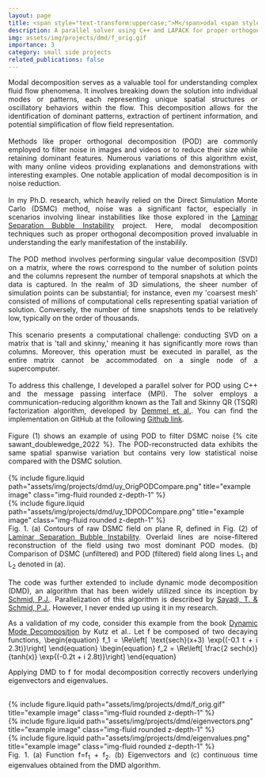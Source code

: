 ```yaml
---
layout: page
title: <span style="text-transform:uppercase;">M</span>odal <span style="text-transform:uppercase;">A</span>nalysis in <span style="text-transform:uppercase;">P</span>arallel
description: A parallel solver using C++ and LAPACK for proper orthogonal and dynamic mode decomposition using communication reducing tall and skinny QR (TSQR) factorization algorithm
img: assets/img/projects/dmd/f_orig.gif
importance: 3
category: small side projects
related_publications: false
---
```


<div align="justify">
Modal decomposition serves as a valuable tool for understanding complex fluid flow phenomena.
It involves breaking down the solution into individual modes or patterns, each representing unique spatial structures or oscillatory behaviors within the flow. 
This decomposition allows for the identification of dominant patterns, extraction of pertinent information, and potential simplification of flow field representation.
</div>

<div align="justify">
<br>
Methods like proper orthogonal decomposition (POD) are commonly employed to filter noise in images and videos or to reduce their size while retaining dominant features. Numerous variations of this algorithm exist, with many online videos providing explanations and demonstrations with interesting examples. One notable application of modal decomposition is in noise reduction.
</div>

<div align="justify">
<br>
In my Ph.D. research, which heavily relied on the Direct Simulation Monte Carlo (DSMC) method, noise was a significant factor, especially in scenarios involving linear instabilities like those explored in the <a href="https://saurabh-s-sawant.github.io/projects/3_project/">Laminar Separation Bubble Instability</a> project. 
Here, modal decomposition techniques such as proper orthogonal decomposition proved invaluable in understanding the early manifestation of the instabilily.
</div>

<div align="justify">
<br>
The POD method involves performing singular value decomposition (SVD) on a matrix, where the rows correspond to the number of solution points and the columns represent the number of temporal snapshots at which the data is captured.
In the realm of 3D simulations, the sheer number of simulation points can be substantial; for instance, even my 'coarsest mesh' consisted of millions of computational cells representing spatial variation of solution. Conversely, the number of time snapshots tends to be relatively low, typically on the order of thousands.
</div>

<div align="justify">
<br>
This scenario presents a computational challenge: conducting SVD on a matrix that is 'tall and skinny,' meaning it has significantly more rows than columns. Moreover, this operation must be executed in parallel, as the entire matrix cannot be accommodated on a single node of a supercomputer.
</div>

<div align="justify">
<br>
To address this challenge, I developed a parallel solver for POD using C++ and the message passing interface (MPI). The solver employs a communication-reducing algorithm known as the Tall and Skinny QR (TSQR) factorization algorithm, developed by <a href="https://epubs.siam.org/doi/10.1137/080731992">Demmel et al.</a>. You can find the implementation on GitHub at the following <a href="https://github.com/saurabh-s-sawant/POD_DMD">Github link</a>.
</div>

<div align="justify">
<br>
Figure (1) shows an example of using POD to filter DSMC noise {% cite sawant_doublewedge_2022 %}. The POD-reconstructed data exhibits the same spatial spanwise variation but contains very
low statistical noise compared with the DSMC solution.
</div>
<br>

<div class="row">
    <div class="col-sm mt-3 mt-md-0">
        {% include figure.liquid path="assets/img/projects/dmd/uy_OrigPODCompare.png" title="example image" class="img-fluid rounded z-depth-1" %}
    </div>
    <div class="col-sm mt-3 mt-md-0">
        {% include figure.liquid path="assets/img/projects/dmd/uy_1DPODCompare.png" title="example image" class="img-fluid rounded z-depth-1" %}
    </div>
</div>
<div class="caption">
<div align="justify">
Fig. 1. (a) Contours of raw DSMC field on plane R, defined in Fig. (2) of <a href="https://saurabh-s-sawant.github.io/projects/3_project/">Laminar Separation Bubble Instability</a>. Overlaid lines are noise-filtered reconstruction of the field using two most dominant POD modes. (b) Comparison of DSMC (unfiltered) and POD (filtered) field along lines L<sub>1</sub> and L<sub>2</sub> denoted in (a).
</div>
</div>

<div align="justify">
<br>
The code was further extended to include dynamic mode decomposition (DMD), an algorithm that has been widely utilized since its inception by <a href="https://doi.org/10.1017/S0022112010001217">Schmid, P.J.</a>.
Parallelization of this algorithm is described by <a href="https://link.springer.com/article/10.1007/s00162-016-0385-x">Sayadi, T. & Schmid, P.J.</a>.
However, I never ended up using it in my research.
 
As a validation of my code, consider this example from the book <a href="https://epubs.siam.org/doi/book/10.1137/1.9781611974508">Dynamic Mode Decomposition</a> by Kutz et al..
Let f be composed of two decaying functions,
\begin{equation}
f_1 = \Re\left[ \text{sech}(x+3) \exp{(-0.1 t + i 2.3t)}\right]
\end{equation}
\begin{equation}
f_2 = \Re\left[ \frac{2 sech(x)}{tanh(x)} \exp{(-0.2t + i 2.8t)}\right]
\end{equation}

Applying DMD to f for modal decomposition correctly recovers underlying eigenvectors and eigenvalues. 
</div>
<br>


<div class="row">
    <div class="col-sm mt-3 mt-md-0">
        {% include figure.liquid path="assets/img/projects/dmd/f_orig.gif" title="example image" class="img-fluid rounded z-depth-1" %}
    </div>
    <div class="col-sm mt-3 mt-md-0">
        {% include figure.liquid path="assets/img/projects/dmd/eigenvectors.png" title="example image" class="img-fluid rounded z-depth-1" %}
    </div>
    <div class="col-sm mt-3 mt-md-0">
        {% include figure.liquid path="assets/img/projects/dmd/eigenvalues.png" title="example image" class="img-fluid rounded z-depth-1" %}
    </div>
</div>
<div class="caption">
<div align="justify">
Fig. 1. (a) Function f=f<sub>1</sub> + f<sub>2</sub>. (b) Eigenvectors and (c) continuous time eigenvalues obtained from the DMD algorithm.
</div>
</div>


